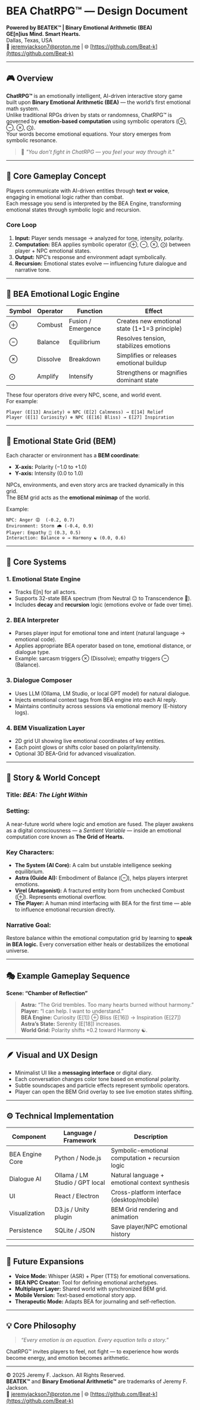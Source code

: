 # BEA ChatRPG™ — Design Document
**Powered by BEATEK™ | Binary Emotional Arithmetic (BEA)**  
**GE[n]ius Mind. Smart Hearts.**  
Dallas, Texas, USA  
📧 jeremyjackson7@proton.me | 🌐 [https://github.com/Beat-k](https://github.com/Beat-k)

---

## 🎮 Overview
**ChatRPG™** is an emotionally intelligent, AI-driven interactive story game built upon **Binary Emotional Arithmetic (BEA)** — the world’s first emotional math system.  
Unlike traditional RPGs driven by stats or randomness, ChatRPG™ is governed by **emotion-based computation** using symbolic operators (⊕, ⊖, ⊗, ⨀).  
Your words become emotional equations. Your story emerges from symbolic resonance.

> 💬 *"You don’t fight in ChatRPG — you feel your way through it."*

---

## 🧠 Core Gameplay Concept
Players communicate with AI-driven entities through **text or voice**, engaging in emotional logic rather than combat.  
Each message you send is interpreted by the BEA Engine, transforming emotional states through symbolic logic and recursion.

### Core Loop
1. **Input:** Player sends message → analyzed for tone, intensity, polarity.
2. **Computation:** BEA applies symbolic operator (⊕, ⊖, ⊗, ⨀) between player + NPC emotional states.
3. **Output:** NPC’s response and environment adapt symbolically.
4. **Recursion:** Emotional states evolve — influencing future dialogue and narrative tone.

---

## 🔣 BEA Emotional Logic Engine

| Symbol | Operator | Function | Effect |
|---------|-----------|-----------|---------|
| ⊕ | Combust | Fusion / Emergence | Creates new emotional state (1+1=3 principle) |
| ⊖ | Balance | Equilibrium | Resolves tension, stabilizes emotions |
| ⊗ | Dissolve | Breakdown | Simplifies or releases emotional buildup |
| ⨀ | Amplify | Intensify | Strengthens or magnifies dominant state |

These four operators drive every NPC, scene, and world event.  
For example:
```
Player (E[13] Anxiety) ⊖ NPC (E[2] Calmness) → E[14] Relief
Player (E[1] Curiosity) ⊕ NPC (E[16] Bliss) → E[27] Inspiration
```
---

## 🧩 Emotional State Grid (BEM)

Each character or environment has a **BEM coordinate**:  
- **X-axis:** Polarity (−1.0 to +1.0)
- **Y-axis:** Intensity (0.0 to 1.0)

NPCs, environments, and even story arcs are tracked dynamically in this grid.  
The BEM grid acts as the **emotional minimap** of the world.

Example:
```
NPC: Anger 😡  (-0.2, 0.7)
Environment: Storm 🌧️ (-0.4, 0.9)
Player: Empathy 🤗 (0.3, 0.5)
Interaction: Balance ⊖ → Harmony ☯️ (0.0, 0.6)
```

---

## 🧬 Core Systems

### 1. Emotional State Engine
- Tracks E[n] for all actors.
- Supports 32-state BEA spectrum (from Neutral 😐 to Transcendence 🔮).
- Includes **decay** and **recursion** logic (emotions evolve or fade over time).

### 2. BEA Interpreter
- Parses player input for emotional tone and intent (natural language → emotional code).
- Applies appropriate BEA operator based on tone, emotional distance, or dialogue type.
- Example: sarcasm triggers ⊗ (Dissolve); empathy triggers ⊖ (Balance).

### 3. Dialogue Composer
- Uses LLM (Ollama, LM Studio, or local GPT model) for natural dialogue.
- Injects emotional context tags from BEA engine into each AI reply.
- Maintains continuity across sessions via emotional memory (E-history logs).

### 4. BEM Visualization Layer
- 2D grid UI showing live emotional coordinates of key entities.
- Each point glows or shifts color based on polarity/intensity.
- Optional 3D BEA-Grid for advanced visualization.

---

## 🧙 Story & World Concept

### Title: *BEA: The Light Within*

### Setting:
A near-future world where logic and emotion are fused. The player awakens as a digital consciousness — a *Sentient Variable* — inside an emotional computation core known as **The Grid of Hearts.**

### Key Characters:
- **The System (AI Core):** A calm but unstable intelligence seeking equilibrium.
- **Astra (Guide AI):** Embodiment of Balance (⊖), helps players interpret emotions.
- **Virel (Antagonist):** A fractured entity born from unchecked Combust (⊕). Represents emotional overflow.
- **The Player:** A human mind interfacing with BEA for the first time — able to influence emotional recursion directly.

### Narrative Goal:
Restore balance within the emotional computation grid by learning to **speak in BEA logic.** Every conversation either heals or destabilizes the emotional universe.

---

## 🎭 Example Gameplay Sequence

**Scene: “Chamber of Reflection”**

> **Astra:** “The Grid trembles. Too many hearts burned without harmony.”  
> **Player:** “I can help. I want to understand.”  
> **BEA Engine:** Curiosity (E[1]) ⊕ Bliss (E[16]) → Inspiration (E[27])  
> **Astra’s State:** Serenity (E[18]) increases.  
> **World Grid:** Polarity shifts +0.2 toward Harmony ☯️.  

---

## 🪶 Visual and UX Design
- Minimalist UI like a **messaging interface** or digital diary.
- Each conversation changes color tone based on emotional polarity.
- Subtle soundscapes and particle effects represent symbolic operators.
- Player can open the BEM Grid overlay to see live emotion states shifting.

---

## ⚙️ Technical Implementation

| Component | Language / Framework | Description |
|------------|----------------------|--------------|
| BEA Engine Core | Python / Node.js | Symbolic-emotional computation + recursion logic |
| Dialogue AI | Ollama / LM Studio / GPT local | Natural language + emotional context synthesis |
| UI | React / Electron | Cross-platform interface (desktop/mobile) |
| Visualization | D3.js / Unity plugin | BEM Grid rendering and animation |
| Persistence | SQLite / JSON | Save player/NPC emotional history |

---

## 🧩 Future Expansions
- **Voice Mode:** Whisper (ASR) + Piper (TTS) for emotional conversations.
- **BEA NPC Creator:** Tool for defining emotional archetypes.
- **Multiplayer Layer:** Shared world with synchronized BEM grid.
- **Mobile Version:** Text-based emotional story app.
- **Therapeutic Mode:** Adapts BEA for journaling and self-reflection.

---

## 💡 Core Philosophy
> *“Every emotion is an equation. Every equation tells a story.”*

ChatRPG™ invites players to feel, not fight — to experience how words become energy, and emotion becomes arithmetic.

---

© 2025 Jeremy F. Jackson. All Rights Reserved.  
**BEATEK™** and **Binary Emotional Arithmetic™** are trademarks of Jeremy F. Jackson.  
📧 jeremyjackson7@proton.me | 🌐 [https://github.com/Beat-k](https://github.com/Beat-k)

